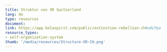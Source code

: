 ```yaml
---
title: Struktur von XR Switzerland
lang: de
type: resources
document: 
link: https://app.holaspirit.com/public/extinction-rebellion-ch#u0LPpo-xr-ch-anchor-circle
resource_types:
- self-organization-system
thumb: '/media/resources/Structure-XR-CH.png'
---
```

